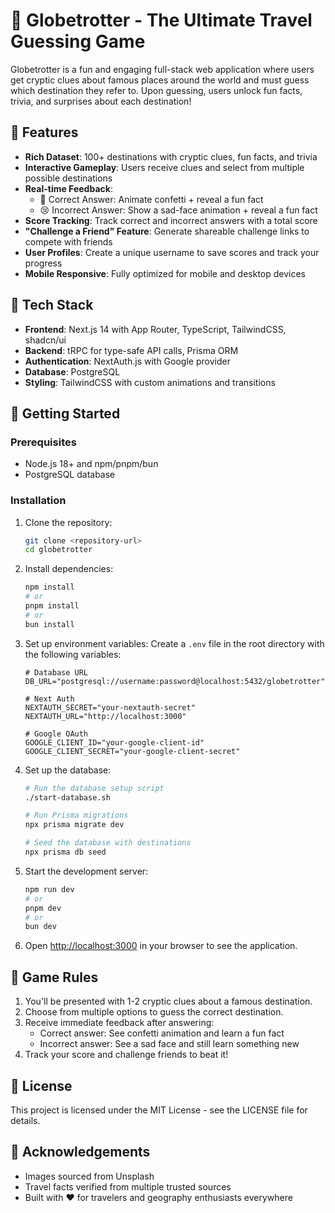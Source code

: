 # 🧩 Globetrotter - The Ultimate Travel Guessing Game

Globetrotter is a fun and engaging full-stack web application where users get cryptic clues about famous places around the world and must guess which destination they refer to. Upon guessing, users unlock fun facts, trivia, and surprises about each destination!

## 🔹 Features

- **Rich Dataset**: 100+ destinations with cryptic clues, fun facts, and trivia
- **Interactive Gameplay**: Users receive clues and select from multiple possible destinations
- **Real-time Feedback**: 
  - 🎉 Correct Answer: Animate confetti + reveal a fun fact
  - 😢 Incorrect Answer: Show a sad-face animation + reveal a fun fact
- **Score Tracking**: Track correct and incorrect answers with a total score
- **"Challenge a Friend" Feature**: Generate shareable challenge links to compete with friends
- **User Profiles**: Create a unique username to save scores and track your progress
- **Mobile Responsive**: Fully optimized for mobile and desktop devices

## 🔹 Tech Stack

- **Frontend**: Next.js 14 with App Router, TypeScript, TailwindCSS, shadcn/ui
- **Backend**: tRPC for type-safe API calls, Prisma ORM
- **Authentication**: NextAuth.js with Google provider
- **Database**: PostgreSQL
- **Styling**: TailwindCSS with custom animations and transitions

## 🔹 Getting Started

### Prerequisites

- Node.js 18+ and npm/pnpm/bun
- PostgreSQL database

### Installation

1. Clone the repository:
   ```bash
   git clone <repository-url>
   cd globetrotter
   ```

2. Install dependencies:
   ```bash
   npm install
   # or
   pnpm install
   # or
   bun install
   ```

3. Set up environment variables:
   Create a `.env` file in the root directory with the following variables:
   ```
   # Database URL
   DB_URL="postgresql://username:password@localhost:5432/globetrotter"
   
   # Next Auth
   NEXTAUTH_SECRET="your-nextauth-secret"
   NEXTAUTH_URL="http://localhost:3000"
   
   # Google OAuth
   GOOGLE_CLIENT_ID="your-google-client-id"
   GOOGLE_CLIENT_SECRET="your-google-client-secret"
   ```

4. Set up the database:
   ```bash
   # Run the database setup script
   ./start-database.sh
   
   # Run Prisma migrations
   npx prisma migrate dev
   
   # Seed the database with destinations
   npx prisma db seed
   ```

5. Start the development server:
   ```bash
   npm run dev
   # or
   pnpm dev
   # or
   bun dev
   ```

6. Open [http://localhost:3000](http://localhost:3000) in your browser to see the application.

## 🔹 Game Rules

1. You'll be presented with 1-2 cryptic clues about a famous destination.
2. Choose from multiple options to guess the correct destination.
3. Receive immediate feedback after answering:
   - Correct answer: See confetti animation and learn a fun fact
   - Incorrect answer: See a sad face and still learn something new
4. Track your score and challenge friends to beat it!

## 🔹 License

This project is licensed under the MIT License - see the LICENSE file for details.

## 🔹 Acknowledgements

- Images sourced from Unsplash
- Travel facts verified from multiple trusted sources
- Built with ❤️ for travelers and geography enthusiasts everywhere

